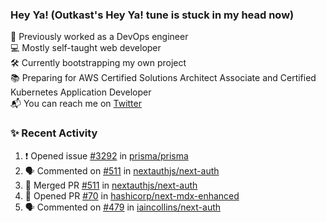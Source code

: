 ### Hey Ya! (Outkast's Hey Ya! tune is stuck in my head now)

💼 Previously worked as a DevOps engineer  
💻 Mostly self-taught web developer  
🛠️ Currently bootstrapping my own project  
📚 Preparing for AWS Certified Solutions Architect Associate and Certified Kubernetes Application Developer  
📬 You can reach me on [Twitter](https://twitter.com/LoriKarikari)  

### ✨ Recent Activity

<!--START_SECTION:activity-->
1. ❗️ Opened issue [#3292](https://github.com//prisma/prisma/issues/3292) in [prisma/prisma](https://github.com//prisma/prisma)
2. 🗣 Commented on [#511](https://github.com//nextauthjs/next-auth/issues/511) in [nextauthjs/next-auth](https://github.com//nextauthjs/next-auth)
3. 🎉 Merged PR [#511](https://github.com//nextauthjs/next-auth/pull/511) in [nextauthjs/next-auth](https://github.com//nextauthjs/next-auth)
4. 💪 Opened PR [#70](https://github.com//hashicorp/next-mdx-enhanced/pull/70) in [hashicorp/next-mdx-enhanced](https://github.com//hashicorp/next-mdx-enhanced)
5. 🗣 Commented on [#479](https://github.com//iaincollins/next-auth/issues/479) in [iaincollins/next-auth](https://github.com//iaincollins/next-auth)
<!--END_SECTION:activity-->
